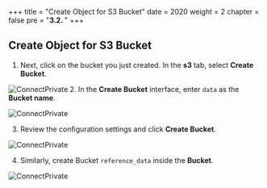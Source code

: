 +++
title = "Create Object for S3 Bucket"
date = 2020
weight = 2
chapter = false
pre = "<b>3.2. </b>"
+++

## Create Object for S3 Bucket

1. Next, click on the bucket you just created. In the **s3** tab, select **Create Bucket**.

  ![ConnectPrivate](../../images/1/3.4.png)
2. In the **Create Bucket** interface, enter `data` as the **Bucket name**.

  ![ConnectPrivate](../../images/1/3.5.png)

3. Review the configuration settings and click **Create Bucket**.

  ![ConnectPrivate](../../images/1/3.6.png)

4. Similarly, create Bucket  `reference_data` inside the **Bucket**.

  ![ConnectPrivate](../../images/1/3.7.png)

